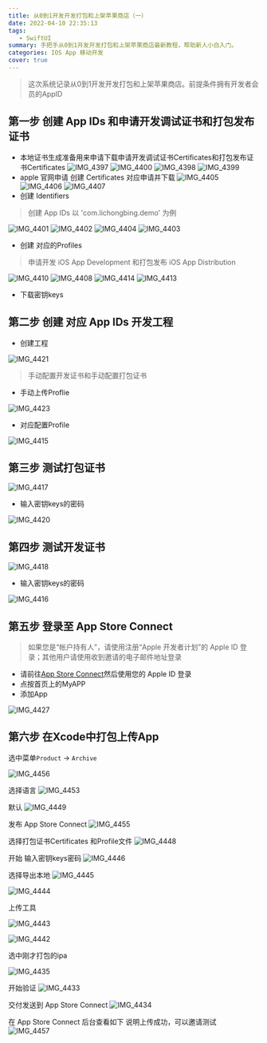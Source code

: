 ```yaml
---
title: 从0到1开发开发打包和上架苹果商店（一）
date: 2022-04-10 22:35:13
tags: 
   - SwiftUI
summary: 手把手从0到1开发开发打包和上架苹果商店最新教程，帮助新人小白入门。
categories: IOS App 移动开发
cover: true
---
```


 >这次系统记录从0到1开发开发打包和上架苹果商店。前提条件拥有开发者会员的AppID

## 第一步 创建 App IDs 和申请开发调试证书和打包发布证书

* 本地证书生成准备用来申请下载申请开发调试证书Certificates和打包发布证书Certificates 
![IMG_4397](http://image.lichongbing.com/IMG_4397.PNG)
![IMG_4400](http://image.lichongbing.com/IMG_4400.PNG)
![IMG_4398](http://image.lichongbing.com/IMG_4398.PNG)
![IMG_4399](http://image.lichongbing.com/IMG_4399.PNG)
*  apple 官网申请 创建 Certificates 对应申请并下载
![IMG_4405](http://image.lichongbing.com/IMG_4405.PNG)
![IMG_4406](http://image.lichongbing.com/IMG_4406.PNG)
![IMG_4407](http://image.lichongbing.com/IMG_4407.PNG)
* 创建 Identifiers
> 创建 App IDs 以 'com.lichongbing.demo' 为例


![IMG_4401](http://image.lichongbing.com/IMG_4401.PNG)
![IMG_4402](http://image.lichongbing.com/IMG_4402.PNG)
![IMG_4404](http://image.lichongbing.com/IMG_4404.PNG)
![IMG_4403](http://image.lichongbing.com/IMG_4403.PNG)
* 创建 对应的Profiles
> 申请开发 iOS App Development 和打包发布 iOS App Distribution


![IMG_4410](http://image.lichongbing.com/IMG_4410.PNG)
![IMG_4408](http://image.lichongbing.com/IMG_4408.PNG)
![IMG_4414](http://image.lichongbing.com/IMG_4414.PNG)
![IMG_4413](http://image.lichongbing.com/IMG_4413.PNG)
* 下载密钥keys

## 第二步 创建 对应 App IDs 开发工程

* 创建工程

![IMG_4421](http://image.lichongbing.com/IMG_4421.PNG)

>手动配置开发证书和手动配置打包证书
* 手动上传Proflie 

![IMG_4423](http://image.lichongbing.com/IMG_4423.PNG)

* 对应配置Profile

![IMG_4415](http://image.lichongbing.com/IMG_4415.PNG)

## 第三步 测试打包证书

![IMG_4417](http://image.lichongbing.com/IMG_4417.PNG)

* 输入密钥keys的密码

![IMG_4420](http://image.lichongbing.com/IMG_4420.PNG)
## 第四步 测试开发证书

![IMG_4418](http://image.lichongbing.com/IMG_4418.PNG)

* 输入密钥keys的密码

![IMG_4416](http://image.lichongbing.com/IMG_4416.PNG)

## 第五步 登录至 App Store Connect
> 如果您是“帐户持有人”，请使用注册“Apple 开发者计划”的 Apple ID 登录；其他用户请使用收到邀请的电子邮件地址登录

* 请前往[App Store Connect](https://appstoreconnect.apple.com/)然后使用您的 Apple ID 登录
* 点按首页上的MyAPP
* 添加App

![IMG_4427](http://image.lichongbing.com/IMG_4427.PNG)

## 第六步 在Xcode中打包上传App

选中菜单`Product` -> `Archive` 

![IMG_4456](http://image.lichongbing.com/IMG_4456.PNG)

选择语言
![IMG_4453](http://image.lichongbing.com/IMG_4453.PNG)

默认
![IMG_4449](http://image.lichongbing.com/IMG_4449.PNG)

发布 App Store Connect
![IMG_4455](http://image.lichongbing.com/IMG_4455.PNG)

选择打包证书Certificates 和Profile文件
![IMG_4448](http://image.lichongbing.com/IMG_4448.PNG)

开始 输入密钥keys密码
![IMG_4446](http://image.lichongbing.com/IMG_4446.PNG)

选择导出本地
![IMG_4445](http://image.lichongbing.com/IMG_4445.PNG)


![IMG_4444](http://image.lichongbing.com/IMG_4444.PNG)

上传工具

![IMG_4443](http://image.lichongbing.com/IMG_4443.PNG)

![IMG_4442](http://image.lichongbing.com/IMG_4442.PNG)

选中刚才打包的ipa

![IMG_4435](http://image.lichongbing.com/IMG_4435.PNG)


开始验证
![IMG_4433](http://image.lichongbing.com/IMG_4433.PNG)

交付发送到 App Store Connect
![IMG_4434](http://image.lichongbing.com/IMG_4434.PNG)

在 App Store Connect 后台查看如下 说明上传成功，可以邀请测试
![IMG_4457](http://image.lichongbing.com/IMG_4457.PNG)
